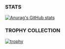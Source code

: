### STATS
[![Anurag's GitHub stats](https://github-readme-stats.vercel.app/api?username=JosephWoodall&show_icons=true&count_private=true)](https://github.com/anuraghazra/github-readme-stats)
### TROPHY COLLECTION
[![trophy](https://github-profile-trophy.vercel.app/?username=JosephWoodall&theme=onedark)](https://github.com/ryo-ma/github-profile-trophy)
